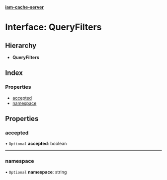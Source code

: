 **[iam-cache-server](../README.md)**

# Interface: QueryFilters

## Hierarchy

* **QueryFilters**

## Index

### Properties

* [accepted](queryfilters.md#accepted)
* [namespace](queryfilters.md#namespace)

## Properties

### accepted

• `Optional` **accepted**: boolean

___

### namespace

• `Optional` **namespace**: string
